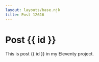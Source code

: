 ```yaml
---
layout: layouts/base.njk
title: Post 12616
---
```


# Post {{ id }}

This is post {{ id }} in my Eleventy project.
